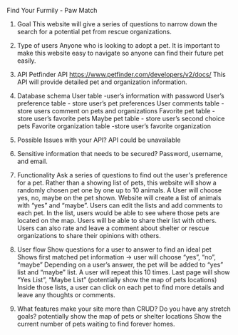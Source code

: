 Find Your Furmily - Paw Match

1. Goal
This website will give a series of questions to narrow down the search for a potential pet from rescue organizations.

2. Type of users 
Anyone who is looking to adopt a pet. It is important to make this website easy to navigate so anyone can find their future pet easily.

3. API 
Petfinder API
https://www.petfinder.com/developers/v2/docs/
This API will provide detailed pet and organization information.


4. Database schema
User table -user’s information with password
User’s preference table - store user’s pet preferences
User comments table -store users comment on pets and organizations
Favorite pet table - store user’s favorite pets
Maybe pet table - store user’s second choice pets
Favorite organization table -store user’s favorite organization


5. Possible Issues with your API? 
    API could be unavailable	

6. Sensitive information that needs to be secured? 
    Password, username, and email.

7. Functionality
Ask a series of questions to find out the user's preference for a pet.
Rather than a showing list of pets, this website will show a randomly chosen pet one by one up to 10 animals.
A User will choose yes, no, maybe on the pet shown. 
Website will create a list of animals with “yes” and “maybe”. Users can edit the lists and add comments to each pet. 
In the list, users would be able to see where those pets are located on the map. 
Users will be able to share their list with others.
Users can also rate and leave a comment about shelter or rescue organizations to share their opinions with others.

8. User flow 
Show questions for a user to answer to find an ideal pet
Shows first matched pet information -> user will choose “yes”, “no”, “maybe”
Depending on a user’s answer, the pet will be added to “yes” list and “maybe” list.
A user will repeat this 10 times.
Last page will show “Yes List”, “Maybe List” (potentially show the map of pets locations)
Inside those lists, a user can click on each pet to find more details and leave any thoughts or comments.
	
9. What features make your site more than CRUD? Do you have any stretch goals?
potentially show the map of pets or shelter locations
Show the current number of pets waiting to find forever homes.
